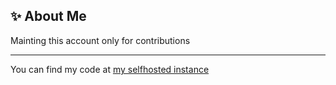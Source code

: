 ## ✨ About Me  
Mainting this account only for contributions

---

You can find my code at [my selfhosted instance](https://git.xaiya.dev/xaiyadev)
